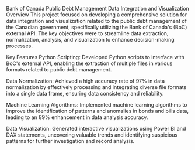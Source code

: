 Bank of Canada Public Debt Management Data Integration and Visualization
Overview
This project focused on developing a comprehensive solution for data integration and visualization related to the public debt management of the Canadian government, specifically utilizing the Bank of Canada's (BoC) external API. 
The key objectives were to streamline data extraction, normalization, analysis, and visualization to enhance decision-making processes.

Key Features
Python Scripting: Developed Python scripts to interface with BoC's external API, enabling the extraction of multiple files in various formats related to public debt management.

Data Normalization: Achieved a high accuracy rate of 97% in data normalization by effectively processing and integrating diverse file formats into a single data frame, ensuring data consistency and reliability.

Machine Learning Algorithms: Implemented machine learning algorithms to improve the identification of patterns and anomalies in bonds and bills data, leading to an 89% enhancement in data analysis accuracy.

Data Visualization: Generated interactive visualizations using Power BI and DAX statements, uncovering valuable trends and identifying suspicious patterns for further investigation and record analysis.
